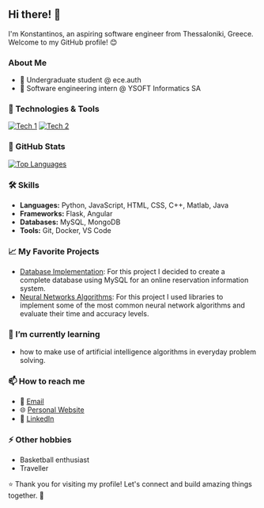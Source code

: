 ## Hi there! 👋 

I'm Konstantinos, an aspiring software engineer from Thessaloniki, Greece. Welcome to my GitHub profile! 😊

### About Me

- 🔭 Undergraduate student @ ece.auth
- 💼 Software engineering intern @ YSOFT Informatics SA

### 🔧 Technologies & Tools

[![Tech 1](https://img.shields.io/badge/-Tech1-333333?style=flat&logo=tech1)](https://www.example.com)
[![Tech 2](https://img.shields.io/badge/-Tech2-333333?style=flat&logo=tech2)](https://www.example.com)

### 🚀 GitHub Stats

[![Top Languages](https://github-readme-stats.vercel.app/api/top-langs/?username=conmylo&layout=compact&theme=radical)](https://github.com/conmylo)

### 🛠️ Skills

- **Languages:** Python, JavaScript, HTML, CSS, C++, Matlab, Java
- **Frameworks:** Flask, Angular
- **Databases:** MySQL, MongoDB
- **Tools:** Git, Docker, VS Code

### 📈 My Favorite Projects

- [Database Implementation](https://github.com/conmylo/databases-eeauth): For this project I decided to create a complete database using MySQL for an online reservation information system.
- [Neural Networks Algorithms](https://github.com/conmylo/neuralnets-eeauth): For this project I used libraries to implement some of the most common neural network algorithms and evaluate their time and accuracy levels.

### 🌱 I’m currently learning

- how to make use of artificial intelligence algorithms in everyday problem solving.

### 📫 How to reach me

- 💬 [Email](mailto:conmylo@hotnmail.com)
- 🌐 [Personal Website](https://www.yourwebsite.com)
- 💼 [LinkedIn](https://www.linkedin.com/in/conmylo)

### ⚡ Other hobbies

- Basketball enthusiast
- Traveller

⭐️ Thank you for visiting my profile! Let's connect and build amazing things together. 👯

